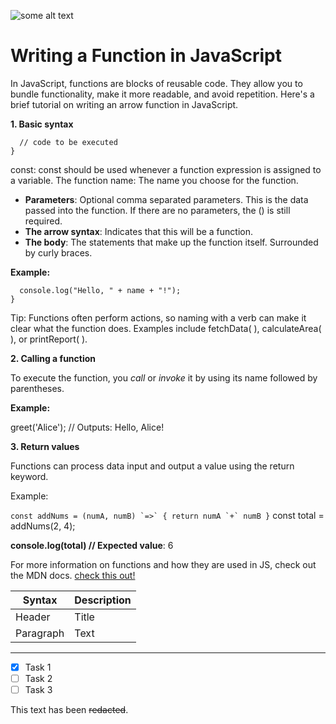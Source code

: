![some alt text](https://media.istockphoto.com/id/537331500/photo/programming-code-abstract-technology-background-of-software-deve.jpg?s=612x612&w=0&k=20&c=jlYes8ZfnCmD0lLn-vKvzQoKXrWaEcVypHnB5MuO-g8=)
# Writing a Function in JavaScript

In JavaScript, functions are blocks of reusable code. They allow you to bundle functionality, make it more readable, and avoid repetition. Here's a brief tutorial on writing an arrow function in JavaScript.

**1. Basic syntax**

```const functionName = (params) => {
  // code to be executed
}
```

const: const should be used whenever a function expression is assigned to a variable.
The function name: The name you choose for the function.
* **Parameters**: Optional comma separated parameters. This is the data passed into the function. If there are no parameters, the () is still required.
* **The arrow syntax**: Indicates that this will be a function.
* **The body**: The statements that make up the function itself. Surrounded by curly braces.

**Example:**

```const greet = (name) => {
  console.log("Hello, " + name + "!");
}
```

Tip: Functions often perform actions, so naming with a verb can make it clear what the function does. Examples include fetchData( ), calculateArea( ), or printReport( ). 

**2. Calling a function**

To execute the function, you *call* or *invoke* it by using its name followed by parentheses.

**Example:**

greet('Alice'); // Outputs: Hello, Alice!

**3. Return values**

Functions can process data input and output a value using the return keyword.

Example: 

```const addNums = (numA, numB) `=>` {
  return numA `+` numB
}```
const total = addNums(2, 4);

**console.log(total) // Expected value**: 6

For more information on functions and how they are used in JS, check out the MDN docs. 
[check this out!](https://developer.mozilla.org/en-US/docs/Web/JavaScript/Guide/Functions)

| Syntax    | Description |
| ------    | ----------- |
| Header    | Title       |
| Paragraph | Text        |

-----------


 - [x] Task 1
- [ ] Task 2
- [ ] Task 3

This text has been ~~redacted~~. 